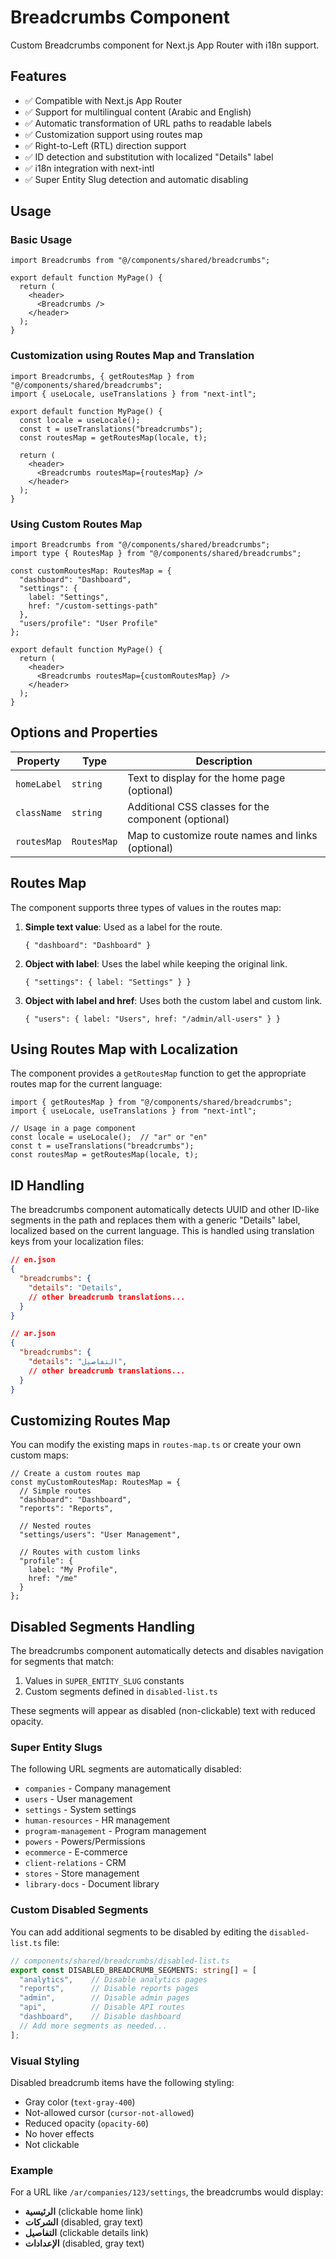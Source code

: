 # Breadcrumbs Component

Custom Breadcrumbs component for Next.js App Router with i18n support.

## Features

* ✅ Compatible with Next.js App Router
* ✅ Support for multilingual content (Arabic and English)
* ✅ Automatic transformation of URL paths to readable labels
* ✅ Customization support using routes map
* ✅ Right-to-Left (RTL) direction support
* ✅ ID detection and substitution with localized "Details" label
* ✅ i18n integration with next-intl
* ✅ Super Entity Slug detection and automatic disabling

## Usage

### Basic Usage

```tsx
import Breadcrumbs from "@/components/shared/breadcrumbs";

export default function MyPage() {
  return (
    <header>
      <Breadcrumbs />
    </header>
  );
}
```

### Customization using Routes Map and Translation

```tsx
import Breadcrumbs, { getRoutesMap } from "@/components/shared/breadcrumbs";
import { useLocale, useTranslations } from "next-intl";

export default function MyPage() {
  const locale = useLocale();
  const t = useTranslations("breadcrumbs");
  const routesMap = getRoutesMap(locale, t);
  
  return (
    <header>
      <Breadcrumbs routesMap={routesMap} />
    </header>
  );
}
```

### Using Custom Routes Map

```tsx
import Breadcrumbs from "@/components/shared/breadcrumbs";
import type { RoutesMap } from "@/components/shared/breadcrumbs";

const customRoutesMap: RoutesMap = {
  "dashboard": "Dashboard",
  "settings": {
    label: "Settings",
    href: "/custom-settings-path"
  },
  "users/profile": "User Profile"
};

export default function MyPage() {
  return (
    <header>
      <Breadcrumbs routesMap={customRoutesMap} />
    </header>
  );
}
```

## Options and Properties

| Property | Type | Description |
|----------|------|-------------|
| `homeLabel` | `string` | Text to display for the home page (optional) |
| `className` | `string` | Additional CSS classes for the component (optional) |
| `routesMap` | `RoutesMap` | Map to customize route names and links (optional) |

## Routes Map

The component supports three types of values in the routes map:

1. **Simple text value**: Used as a label for the route.
   ```tsx
   { "dashboard": "Dashboard" }
   ```

2. **Object with label**: Uses the label while keeping the original link.
   ```tsx
   { "settings": { label: "Settings" } }
   ```

3. **Object with label and href**: Uses both the custom label and custom link.
   ```tsx
   { "users": { label: "Users", href: "/admin/all-users" } }
   ```

## Using Routes Map with Localization

The component provides a `getRoutesMap` function to get the appropriate routes map for the current language:

```tsx
import { getRoutesMap } from "@/components/shared/breadcrumbs";
import { useLocale, useTranslations } from "next-intl";

// Usage in a page component
const locale = useLocale();  // "ar" or "en"
const t = useTranslations("breadcrumbs");
const routesMap = getRoutesMap(locale, t);
```

## ID Handling

The breadcrumbs component automatically detects UUID and other ID-like segments in the path and replaces them with a generic "Details" label, localized based on the current language. This is handled using translation keys from your localization files:

```json
// en.json
{
  "breadcrumbs": {
    "details": "Details",
    // other breadcrumb translations...
  }
}

// ar.json
{
  "breadcrumbs": {
    "details": "التفاصيل",
    // other breadcrumb translations...
  }
}
```

## Customizing Routes Map

You can modify the existing maps in `routes-map.ts` or create your own custom maps:

```tsx
// Create a custom routes map
const myCustomRoutesMap: RoutesMap = {
  // Simple routes
  "dashboard": "Dashboard",
  "reports": "Reports",
  
  // Nested routes
  "settings/users": "User Management",
  
  // Routes with custom links
  "profile": { 
    label: "My Profile", 
    href: "/me" 
  }
};
```

## Disabled Segments Handling

The breadcrumbs component automatically detects and disables navigation for segments that match:
1. Values in `SUPER_ENTITY_SLUG` constants
2. Custom segments defined in `disabled-list.ts`

These segments will appear as disabled (non-clickable) text with reduced opacity.

### Super Entity Slugs

The following URL segments are automatically disabled:

- `companies` - Company management
- `users` - User management  
- `settings` - System settings
- `human-resources` - HR management
- `program-management` - Program management
- `powers` - Powers/Permissions
- `ecommerce` - E-commerce
- `client-relations` - CRM
- `stores` - Store management
- `library-docs` - Document library

### Custom Disabled Segments

You can add additional segments to be disabled by editing the `disabled-list.ts` file:

```typescript
// components/shared/breadcrumbs/disabled-list.ts
export const DISABLED_BREADCRUMB_SEGMENTS: string[] = [
  "analytics",    // Disable analytics pages
  "reports",      // Disable reports pages  
  "admin",        // Disable admin pages
  "api",          // Disable API routes
  "dashboard",    // Disable dashboard
  // Add more segments as needed...
];
```

### Visual Styling

Disabled breadcrumb items have the following styling:
- Gray color (`text-gray-400`)
- Not-allowed cursor (`cursor-not-allowed`)
- Reduced opacity (`opacity-60`)
- No hover effects
- Not clickable

### Example

For a URL like `/ar/companies/123/settings`, the breadcrumbs would display:
- **الرئيسية** (clickable home link)
- **الشركات** (disabled, gray text)
- **التفاصيل** (clickable details link)
- **الإعدادات** (disabled, gray text)
